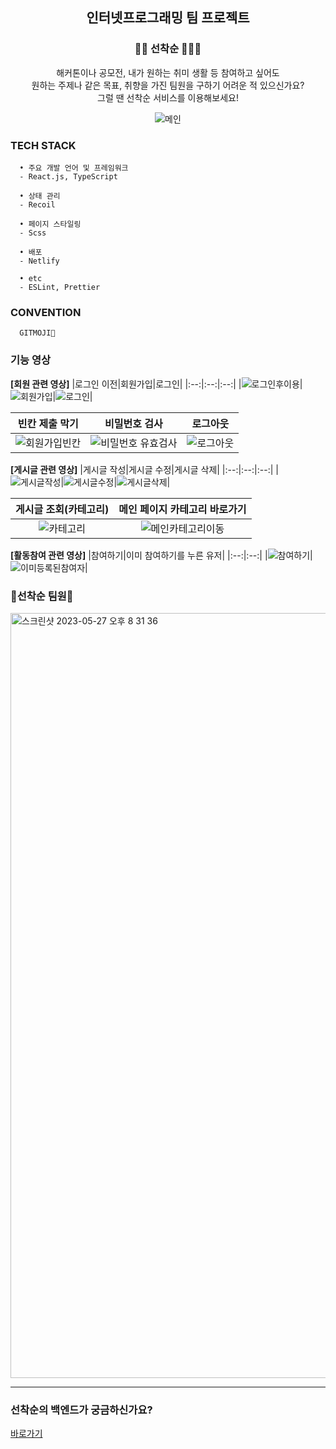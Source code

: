 <div align="center">

## 인터넷프로그래밍 팀 프로젝트

### 🏃🏻 선착순 🏃🏻‍♀️

  해커톤이나 공모전, 내가 원하는 취미 생활 등 참여하고 싶어도  
  원하는 주제나 같은 목표, 취향을 가진 팀원을 구하기 어려운 적 있으신가요?  
  그럴 땐 선착순 서비스를 이용해보세요!
  
  ![메인](https://github.com/JJongsKim/FCFS-front/assets/81777778/75d1aabf-28ea-42e7-9d8d-8f67e21bd550)

</div>
  
### TECH STACK
  ```
    • 주요 개발 언어 및 프레임워크
    - React.js, TypeScript

    • 상태 관리
    - Recoil

    • 페이지 스타일링
    - Scss

    • 배포
    - Netlify

    • etc
    - ESLint, Prettier
  ```

### CONVENTION
  ```
    GITMOJI🤪
  ```
  
### 기능 영상
**[회원 관련 영상]**
|로그인 이전|회원가입|로그인|
|:--:|:--:|:--:|
|![로그인후이용](https://github.com/JJongsKim/FCFS-front/assets/81777778/f6a53111-1149-4183-acea-679c73046bf1)|![회원가입](https://github.com/JJongsKim/FCFS-front/assets/81777778/45cfa608-0de7-4444-9d7f-3fdf8f738b54)|![로그인](https://github.com/JJongsKim/FCFS-front/assets/81777778/3ffb0013-1370-4152-a865-cd654899110f)|

|빈칸 제출 막기|비밀번호 검사|로그아웃|
|:--:|:--:|:--:|
|![회원가입빈칸](https://github.com/JJongsKim/FCFS-front/assets/81777778/7a15ccf5-31c5-4549-96ff-f0c82d9dc157)|![비밀번호 유효검사](https://github.com/JJongsKim/FCFS-front/assets/81777778/9336460e-f3c4-4ad9-bcdb-8f31f1bc65d2)|![로그아웃](https://github.com/JJongsKim/FCFS-front/assets/81777778/19201396-5362-437b-b7da-c8599bcca8b0)|

**[게시글 관련 영상]**
|게시글 작성|게시글 수정|게시글 삭제|
|:--:|:--:|:--:|
|![게시글작성](https://github.com/JJongsKim/FCFS-front/assets/81777778/f9273bf9-a74d-454d-8a0a-960a6f9d09c7)|![게시글수정](https://github.com/JJongsKim/FCFS-front/assets/81777778/d8e77f6b-4a39-4e8f-84db-17d506cb2e11)|![게시글삭제](https://github.com/JJongsKim/FCFS-front/assets/81777778/e0327fdd-06e3-4e8f-a597-322136a3b2cd)|

|게시글 조회(카테고리)|메인 페이지 카테고리 바로가기|
|:--:|:--:|
|![카테고리](https://github.com/JJongsKim/FCFS-front/assets/81777778/39421cf4-6b79-4bb6-8c29-3073bc703d66)|![메인카테고리이동](https://github.com/JJongsKim/FCFS-front/assets/81777778/b29178a0-2410-434b-8f66-40d7b0fdf928)|

**[활동참여 관련 영상]**
|참여하기|이미 참여하기를 누른 유저|
|:--:|:--:|
|![참여하기](https://github.com/JJongsKim/FCFS-front/assets/81777778/9ef0047a-f338-4b18-8c11-fab444e6b586)|![이미등록된참여자](https://github.com/JJongsKim/FCFS-front/assets/81777778/0f70d02c-17cf-4b29-b7c9-4c862be69f71)|

### 🍑선착순 팀원🍑
<img width="1224" alt="스크린샷 2023-05-27 오후 8 31 36" src="https://github.com/JJongsKim/FCFS-front/assets/81777778/fd79af3f-dde7-4ce7-a972-1cad2ddc4d1f">

---
### 선착순의 백엔드가 궁금하신가요?
[바로가기](https://github.com/JJongsKim/FCFS-server)

